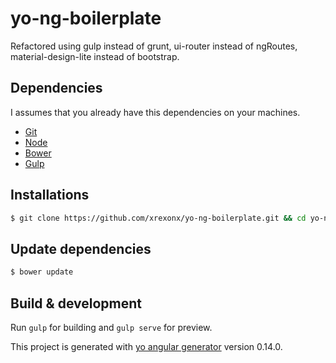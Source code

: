 # yo-ng-boilerplate

Refactored using gulp instead of grunt, ui-router instead of ngRoutes, material-design-lite instead of bootstrap.


## Dependencies
I assumes that you already have this dependencies on your machines.

  * [Git](https://git-scm.com/)
  * [Node](http://nodejs.org)
  * [Bower](http://bower.io)
  * [Gulp](http://gulpjs.com)

## Installations

```sh
$ git clone https://github.com/xrexonx/yo-ng-boilerplate.git && cd yo-ng-boilerplate && npm install
```

## Update dependencies

```sh
$ bower update
```

## Build & development

Run `gulp` for building and `gulp serve` for preview.

This project is generated with [yo angular generator](https://github.com/yeoman/generator-angular)
version 0.14.0.